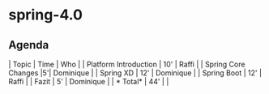 spring-4.0
==========

Agenda
------
| Topic | Time | Who |
| Platform Introduction | 10' | Raffi |
| Spring Core Changes |5'| Dominique |
| Spring XD | 12' | Dominique |
| Spring Boot | 12' | Raffi |
| Fazit | 5' | Dominique |
| * Total* |  44' | |

